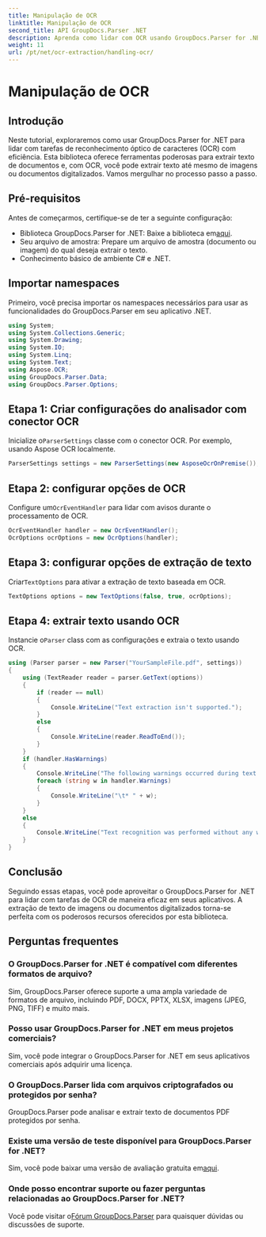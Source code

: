 ```yaml
---
title: Manipulação de OCR
linktitle: Manipulação de OCR
second_title: API GroupDocs.Parser .NET
description: Aprenda como lidar com OCR usando GroupDocs.Parser for .NET. Extraia texto de imagens e documentos digitalizados com eficiência.
weight: 11
url: /pt/net/ocr-extraction/handling-ocr/
---
```


# Manipulação de OCR

## Introdução
Neste tutorial, exploraremos como usar GroupDocs.Parser for .NET para lidar com tarefas de reconhecimento óptico de caracteres (OCR) com eficiência. Esta biblioteca oferece ferramentas poderosas para extrair texto de documentos e, com OCR, você pode extrair texto até mesmo de imagens ou documentos digitalizados. Vamos mergulhar no processo passo a passo.
## Pré-requisitos
Antes de começarmos, certifique-se de ter a seguinte configuração:
- Biblioteca GroupDocs.Parser for .NET: Baixe a biblioteca em[aqui](https://releases.groupdocs.com/parser/net/).
- Seu arquivo de amostra: Prepare um arquivo de amostra (documento ou imagem) do qual deseja extrair o texto.
- Conhecimento básico de ambiente C# e .NET.

## Importar namespaces
Primeiro, você precisa importar os namespaces necessários para usar as funcionalidades do GroupDocs.Parser em seu aplicativo .NET.
```csharp
using System;
using System.Collections.Generic;
using System.Drawing;
using System.IO;
using System.Linq;
using System.Text;
using Aspose.OCR;
using GroupDocs.Parser.Data;
using GroupDocs.Parser.Options;
```
## Etapa 1: Criar configurações do analisador com conector OCR
 Inicialize o`ParserSettings` classe com o conector OCR. Por exemplo, usando Aspose OCR localmente.
```csharp
ParserSettings settings = new ParserSettings(new AsposeOcrOnPremise());
```
## Etapa 2: configurar opções de OCR
 Configure um`OcrEventHandler` para lidar com avisos durante o processamento de OCR.
```csharp
OcrEventHandler handler = new OcrEventHandler();
OcrOptions ocrOptions = new OcrOptions(handler);
```
## Etapa 3: configurar opções de extração de texto
 Criar`TextOptions` para ativar a extração de texto baseada em OCR.
```csharp
TextOptions options = new TextOptions(false, true, ocrOptions);
```
## Etapa 4: extrair texto usando OCR
 Instancie o`Parser` class com as configurações e extraia o texto usando OCR.
```csharp
using (Parser parser = new Parser("YourSampleFile.pdf", settings))
{
    using (TextReader reader = parser.GetText(options))
    {
        if (reader == null)
        {
            Console.WriteLine("Text extraction isn't supported.");
        }
        else
        {
            Console.WriteLine(reader.ReadToEnd());
        }
    }
    if (handler.HasWarnings)
    {
        Console.WriteLine("The following warnings occurred during text recognition:");
        foreach (string w in handler.Warnings)
        {
            Console.WriteLine("\t* " + w);
        }
    }
    else
    {
        Console.WriteLine("Text recognition was performed without any warnings.");
    }
}
```

## Conclusão
Seguindo essas etapas, você pode aproveitar o GroupDocs.Parser for .NET para lidar com tarefas de OCR de maneira eficaz em seus aplicativos. A extração de texto de imagens ou documentos digitalizados torna-se perfeita com os poderosos recursos oferecidos por esta biblioteca.

## Perguntas frequentes
### O GroupDocs.Parser for .NET é compatível com diferentes formatos de arquivo?
Sim, GroupDocs.Parser oferece suporte a uma ampla variedade de formatos de arquivo, incluindo PDF, DOCX, PPTX, XLSX, imagens (JPEG, PNG, TIFF) e muito mais.
### Posso usar GroupDocs.Parser for .NET em meus projetos comerciais?
Sim, você pode integrar o GroupDocs.Parser for .NET em seus aplicativos comerciais após adquirir uma licença.
### O GroupDocs.Parser lida com arquivos criptografados ou protegidos por senha?
GroupDocs.Parser pode analisar e extrair texto de documentos PDF protegidos por senha.
### Existe uma versão de teste disponível para GroupDocs.Parser for .NET?
 Sim, você pode baixar uma versão de avaliação gratuita em[aqui](https://releases.groupdocs.com/).
### Onde posso encontrar suporte ou fazer perguntas relacionadas ao GroupDocs.Parser for .NET?
 Você pode visitar o[Fórum GroupDocs.Parser](https://forum.groupdocs.com/c/parser/17) para quaisquer dúvidas ou discussões de suporte.